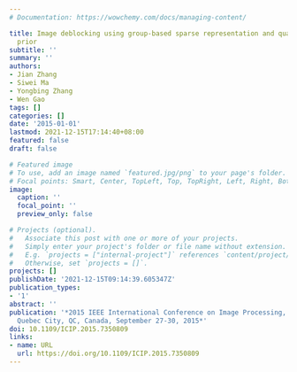 ```yaml
---
# Documentation: https://wowchemy.com/docs/managing-content/

title: Image deblocking using group-based sparse representation and quantization constraint
  prior
subtitle: ''
summary: ''
authors:
- Jian Zhang
- Siwei Ma
- Yongbing Zhang
- Wen Gao
tags: []
categories: []
date: '2015-01-01'
lastmod: 2021-12-15T17:14:40+08:00
featured: false
draft: false

# Featured image
# To use, add an image named `featured.jpg/png` to your page's folder.
# Focal points: Smart, Center, TopLeft, Top, TopRight, Left, Right, BottomLeft, Bottom, BottomRight.
image:
  caption: ''
  focal_point: ''
  preview_only: false

# Projects (optional).
#   Associate this post with one or more of your projects.
#   Simply enter your project's folder or file name without extension.
#   E.g. `projects = ["internal-project"]` references `content/project/deep-learning/index.md`.
#   Otherwise, set `projects = []`.
projects: []
publishDate: '2021-12-15T09:14:39.605347Z'
publication_types:
- '1'
abstract: ''
publication: '*2015 IEEE International Conference on Image Processing, ICIP 2015,
  Quebec City, QC, Canada, September 27-30, 2015*'
doi: 10.1109/ICIP.2015.7350809
links:
- name: URL
  url: https://doi.org/10.1109/ICIP.2015.7350809
---
```

